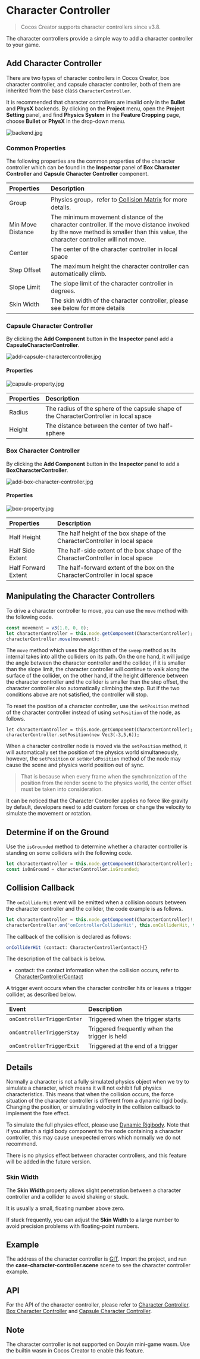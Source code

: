 # Character Controller

> Cocos Creator supports character controllers since v3.8.

The character controllers provide a simple way to add a character controller to your game.

## Add Character Controller

There are two types of character controllers in Cocos Creator, box character controller, and capsule character controller, both of them are inherited from the base class `CharacterController`.

It is recommended that character controllers are invalid only in the **Bullet** and **PhysX** backends. By clicking on the **Project** menu, open the **Project Setting** panel, and find **Physics System** in the **Feature Cropping** page, choose **Bullet** or **PhysX** in the drop-down menu.

![backend.jpg](index/backend.jpg)

### Common Properties

The following properties are the common properties of the character controller which can be found in the **Inspector** panel of **Box Character Controller** and **Capsule Character Controller** component.

| Properties | Description |
| :-- | :-- |
| Group | Physics group，refer to [Collision Matrix](physics-configs.md#collision-matrix) for more details. |
| Min Move Distance | The minimum movement distance of the character controller. If the move distance invoked by the `move` method is smaller than this value, the character controller will not move. |
| Center  | The center of the character controller in local space |
| Step Offset | The maximum height the character controller can automatically climb. |
| Slope Limit | The slope limit of the character controller in degrees. |
| Skin Width | The skin width of the character controller, please see below for more details|

### Capsule Character Controller

By clicking the **Add Component** button in the **Inspector** panel add a **CapsuleCharacterController**.

![add-capsule-charactercontroller.jpg](./index/add-capsule-charactercontroller.jpg)

#### Properties

![capsule-property.jpg](index/capsule-property.jpg)

| Properties | Description |
| :--- | :---- |
| Radius  | The radius of the sphere of the capsule shape of the CharacterController in local space |
| Height | The distance between the center of two half-sphere |

### Box Character Controller

By clicking the **Add Component** button in the **Inspector** panel to add a **BoxCharacterController**.

![add-box-character-controller.jpg](./index/add-box-charactercontroller.jpg)

#### Properties

![box-property.jpg](index/box-property.jpg)

| Properties | Description |
| :--- | :---- |
| Half Height  | The half height of the box shape of the CharacterController in local space |
| Half Side Extent | The half-side extent of the box shape of the CharacterController in local space |
| Half Forward Extent | The half-forward extent of the box on the CharacterController in local space |

## Manipulating the Character Controllers

To drive a character controller to move, you can use the `move` method with the following code.

```ts
const movement = v3(1.0, 0, 0);
let characterController = this.node.getComponent(CharacterController);
characterController.move(movement);
```

The `move` method which uses the algorithm of the `sweep` method as its internal takes into all the colliders on its path. On the one hand, it will judge the angle between the character controller and the collider, if it is smaller than the slope limit, the character controller will continue to walk along the surface of the collider, on the other hand, if the height difference between the character controller and the collider is smaller than the step offset, the character controller also automatically climbing the step. But if the two conditions above are not satisfied, the controller will stop.

To reset the position of a character controller, use the `setPosition` method of the character controller instead of using `setPosition` of the node, as follows.

```
let characterController = this.node.getComponent(CharacterController);
characterController.setPosition(new Vec3(-3,5,6));
```

When a character controller node is moved via the `setPosition` method, it will automatically set the position of the physics world simultaneously, however, the `setPosition` or `setWorldPosition` method of the node may cause the scene and physics world position out of sync.

> That is because when every frame when the synchronization of the position from the render scene to the physics world, the center offset must be taken into consideration.

It can be noticed that the Character Controller applies no force like gravity by default, developers need to add custom forces or change the velocity to simulate the movement or rotation.

## Determine if on the Ground

Use the `isGrounded` method to determine whether a character controller is standing on some colliders with the following code.

```ts
let characterController = this.node.getComponent(CharacterController);
const isOnGround = characterController.isGrounded;
```

## Collision Callback

The `onColliderHit` event will be emitted when a collision occurs between the character controller and the collider, the code example is as follows.

```ts
let characterController = this.node.getComponent(CharacterController)!;
characterController.on('onControllerColliderHit', this.onColliderHit, this);
```

The callback of the collision is declared as follows:

```ts
onColliderHit (contact: CharacterControllerContact){}
```

The description of the callback is below.

- contact: the contact information when the collision occurs, refer to [CharacterControllerContact](%__APIDOC__%/en/classes/physics.CharacterControllerContact)

A trigger event occurs when the character controller hits or leaves a trigger collider, as described below.

| Event | Description |
| :--------------- | :------- |
| `onControllerTriggerEnter` | Triggered when the trigger starts |
| `onControllerTriggerStay` | Triggered frequently when the trigger is held |
| `onControllerTriggerExit` | Triggered at the end of a trigger |

## Details

Normally a character is not a fully simulated physics object when we try to simulate a character, which means it will not exhibit full physics characteristics. This means that when the collision occurs, the force situation of the character controller is different from a dynamic rigid body. Changing the position, or simulating velocity in the collision callback to implement the fore effect.

To simulate the full physics effect, please use [Dynamic Rigibody](../physics-rigidbody.md). Note that if you attach a rigid body component to the node containing a character controller, this may cause unexpected errors which normally we do not recommend.

There is no physics effect between character controllers, and this feature will be added in the future version.

### Skin Width

The **Skin Width** property allows slight penetration between a character controller and a collider to avoid shaking or stuck.

It is usually a small, floating number above zero.

If stuck frequently, you can adjust the **Skin Width** to a large number to avoid precision problems with floating-point numbers.

## Example

The address of the character controller is [GIT](https://github.com/cocos/cocos-example-projects). Import the project, and run the **case-character-controller.scene** scene to see the character controller example.

## API

For the API of the character controller, please refer to [Character Controller](%__APIDOC__%/en/class/physics.CharacterController.html), [Box Character Controller](__APIDOC__/en/class/physics.BoxCharacterController.html) and [Capsule Character Controller](__APIDOC__/en/class/physics.CapsuleCharacterController.html).

## Note

The character controller is not supported on Douyin mini-game wasm. Use the builtin wasm in Cocos Creator to enable this feature.
